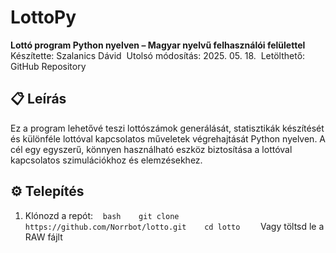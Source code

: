 # LottoPy

**Lottó program Python nyelven – Magyar nyelvű felhasználói felülettel**  
Készítette: Szalanics Dávid  
Utolsó módosítás: 2025. 05. 18.  
Letölthető: GitHub Repository

## 📋 Leírás

Ez a program lehetővé teszi lottószámok generálását, statisztikák készítését és különféle lottóval kapcsolatos műveletek végrehajtását Python nyelven. A cél egy egyszerű, könnyen használható eszköz biztosítása a lottóval kapcsolatos szimulációkhoz és elemzésekhez.

## ⚙️ Telepítés

1. Klónozd a repót:
   ```bash
   git clone https://github.com/Norrbot/lotto.git
   cd lotto
   ```
Vagy töltsd le a RAW fájlt
